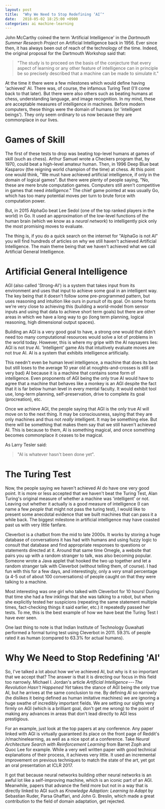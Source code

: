 ```yaml
---
layout: post
title:  "Why We Need to Stop Redefining ‘AI’"
date:   2018-05-02 18:25:00 +0900
categories: ai machine-learning
---
```

John McCarthy coined the term 'Artificial Intelligence' in the *Dartmouth Summer Research Project* on Artificial Intelligence back in 1956. Ever since then, it has always been out of reach of the technology of the time. Indeed, the original proposal for the Dartmouth Workshop said that:

> "The study is to proceed on the basis of the conjecture that every aspect of learning or any other feature of intelligence can in principle be so precisely described that a machine can be made to simulate it."

At the time it there were a few milestones which would define having 'achieved' AI. There was, of course, the infamous Turing Test (I'll come back to that later). But there were also others such as beating humans at chess, understanding language, and image recognition. In my mind, these are acceptable measures of intelligence in machines. Before modern computers, these things were the domain of humans (or 'intelligent beings'). They only seem ordinary to us now because they are commonplace in our lives.

Games of Skill
==============

The first of these tests to drop was beating top-level humans at games of skill (such as chess). Arthur Samuel wrote a Checkers program that, by 1970, could beat a high-level amateur human. Then, in 1996 Deep Blue beat Kasparov (the reigning world champion of the time) at chess. At this point one would think, "We must have achieved artificial intelligence, if only in the domain of logical games". But there were plenty of people saying, "No, these are mere brute computation games. Computers still aren't competitive in games that need *intelligence*." The chief game pointed at was usually Go, which has too many potential moves per turn to brute force with computation power.

But, in 2015 AlphaGo beat Lee Sedol (one of the top ranked players in the world) in Go. It used an approximation of the low-level functions of the human brain (which we know as a *neural network*) to intelligently pick only the most promising moves to evaluate.

The thing is, if you do a quick search on the internet for "AlphaGo is not AI" you will find hundreds of articles on why we still haven't achieved Artificial Intelligence. The main theme being that we haven't achieved what we call Artificial General Intelligence.

Artificial General Intelligence
===============================
AGI (also called 'Strong-AI') is a system that takes input from its environment and uses that input to achieve some goal in an intelligent way. The key being that it doesn't follow some pre-programmed pattern, but uses reasoning and intuition like ours in pursuit of its goal. On some fronts we're very close to achieving this (building a world-model from sensor inputs and using that data to achieve short term goals) but there are other areas in which we have a long way to go (long term planning, logical reasoning, high dimensional output spaces).

Building an AGI is a very good goal to have, a strong one would that didn't need too many computational resources would solve a lot of problems in the world today. However,  this is where my gripe with the AI naysayers lies: AGI is not *true* AI. 'Intelligent' game AIs that intuitively evaluate moves are not *true* AI. AI is a system that exhibits intelligence artificially.

This needn't even be human level intelligence, a machine that does its best but still loses to the average 10 year old at noughts-and-crosses is still (a very bad) AI because it is a machine that contains some form of intelligence. Even proponents of AGI being the only true AI would have to agree that a machine that behaves like a monkey is an AGI despite the fact that it is far below human level in every mental faculty. It would exhibit tool use, long-term planning, self-preservation, drive to complete its goal (procreation), etc.

Once we achieve AGI, the people saying that AGI is the only true AI will move on to the next thing. It may be consciousness, saying that they are only machines and thus not *really* intelligent. It may be something else. But there will be something that makes them say that we still haven't achieved AI. This is because to them, AI is something magical, and once something becomes commonplace it ceases to be magical.

As Larry Tesler said:
> "AI is whatever hasn't been done yet".

The Turing Test
===============

Now, the people saying we haven't achieved AI do have one very good point. It is more or less accepted that we haven't beat the Turing Test, Alan Turing's original measure of whether a machine was 'intelligent' or not. Leaving out whether it actually is a good measure of intelligence (I can name a few *people* that might not pass the turing test), I would like to present some anecdotal evidence that we built machines that can pass it a while back. The biggest milestone in artificial intelligence may have coasted past us with very little fanfare.

Cleverbot is a chatbot from the mid to late 2000s. It works by storing a huge database of conversations it has had with humans and using fuzzy logic to consult that database and find appropriate responses to questions or statements directed at it. Around that same time Omegle, a website that pairs you up with a random stranger to talk, was also becoming popular. Someone wrote a Java applet that hooked the two up together and let a random stranger talk with Cleverbot (without telling them, of course). I had fun with this for a few days, and interestingly, only a *very* small percentage (a 4-5 out of about 100 conversations) of people caught on that they were talking to a machine.

Most interesting was one girl who talked with Cleverbot for 10 hours! During that time she had a few inklings that she was talking to a robot, but when she explicitly tested her suspicions (repeating the same statement multiple times, fact-checking things it said earlier, etc.) it repeatedly passed her tests. To me, this is the best example of how we have beat the Turing Test I have ever seen.

One last thing to note is that Indian Institute of Technology Guwahati performed a formal turing test using Cleverbot in 2011. 59.3% of people rated it as human (compared to 63.3% for actual humans).

Why We Need to Stop Redefining 'AI'
===================================

So, I've talked a lot about how we've achieved AI, but why is it so important that we accept that? The answer is that it is directing our focus in this field too narrowly. Michael I. Jordan's article *Artificial Intelligence --- The Revolution Hasn't Happened Yet* takes the stance of AGI being the only true AI, but he arrives at the same conclusion to me. By defining AI so narrowly (he dislikes it being defined as human imitative machines) we are ignoring a huge swathe of incredibly important fields. We are setting our sights very firmly on AGI (which is a brilliant goal, don't get me wrong) to the point of making any advances in areas that don't lead directly to AGI less prestigious.

For an example, just look at the top papers at any conference. Any paper linked with AGI is virtually guaranteed its place on the front page of Reddit's /r/machinelearning, as well as a nice spot at a conference. Take *Neural Architecture Search with Reinforcement Learning* from Barret Zoph and Quoc Lee for example. While a very well written paper with good technical explanations of their process, it achieves very little. It used an incremental improvement on previous techniques to match the state of the art, yet got an oral presentation at ICLR 2017.

It got that because neural networks building other neural networks is an awful lot like a self-improving machine, which is an iconic part of an AGI. Meanwhile, papers that advance the field more but not in a way that is directly linked to AGI such as *Knowledge Adaption: Learning to Adapt* by Sebastian Ruder, Parsa Ghaffari, and John G. Breslin, which made a great contribution to the field of domain adaptation, get rejected.
